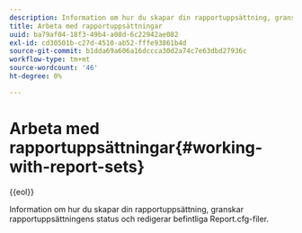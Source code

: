 ```yaml
---
description: Information om hur du skapar din rapportuppsättning, granskar rapportuppsättningens status och redigerar befintliga Report.cfg-filer.
title: Arbeta med rapportuppsättningar
uuid: ba79af04-18f3-49b4-a08d-6c22942ae082
exl-id: cd30501b-c27d-4510-ab52-fffe93861b4d
source-git-commit: b1dda69a606a16dccca30d2a74c7e63dbd27936c
workflow-type: tm+mt
source-wordcount: '46'
ht-degree: 0%

---
```


# Arbeta med rapportuppsättningar{#working-with-report-sets}

{{eol}}

Information om hur du skapar din rapportuppsättning, granskar rapportuppsättningens status och redigerar befintliga Report.cfg-filer.
